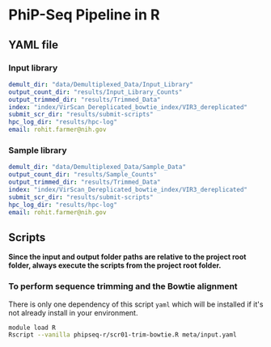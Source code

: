 # PhiP-Seq Pipeline in R

## YAML file

### Input library
```yaml
demult_dir: "data/Demultiplexed_Data/Input_Library"
output_count_dir: "results/Input_Library_Counts"
output_trimmed_dir: "results/Trimmed_Data"
index: "index/VirScan_Dereplicated_bowtie_index/VIR3_dereplicated"
submit_scr_dir: "results/submit-scripts"
hpc_log_dir: "results/hpc-log"
email: rohit.farmer@nih.gov
```

### Sample library
```yaml
demult_dir: "data/Demultiplexed_Data/Sample_Data"
output_count_dir: "results/Sample_Counts"
output_trimmed_dir: "results/Trimmed_Data"
index: "index/VirScan_Dereplicated_bowtie_index/VIR3_dereplicated"
submit_scr_dir: "results/submit-scripts"
hpc_log_dir: "results/hpc-log"
email: rohit.farmer@nih.gov 
```

## Scripts
**Since the input and output folder paths are relative to the project root folder, always execute the scripts from the project root folder.**

### To perform sequence trimming and the Bowtie alignment
There is only one dependency of this script `yaml` which will be installed if it's not already install in your environment. 

```bash
module load R
Rscript --vanilla phipseq-r/scr01-trim-bowtie.R meta/input.yaml
```
